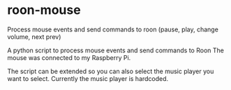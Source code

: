 # roon-mouse
Process mouse events and send commands to roon (pause, play, change volume, next prev)

A python script to process mouse events and send commands to Roon 
The mouse was connected to my Raspberry Pi.

The script can be extended so you can also select the music player you want to select.
Currently the music player is hardcoded.
